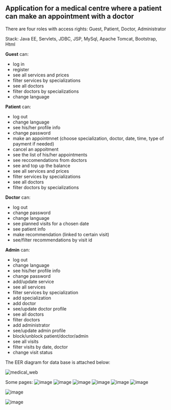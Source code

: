  ## Application for a medical centre where a patient can make an appointment with a doctor

There are four roles with access rights: Guest, Patient, Doctor, Administrator

Stack: Java EE, Servlets, JDBC, JSP, MySql, Apache Tomcat, Bootstrap, Html

**Guest** can:
- log in
- register
- see all services and prices
- filter services by specializations
- see all doctors
- filter doctors by specializations
- change language

**Patient** can:
- log out
- change language
- see his/her profile info
- change password
- make an appointmnet (choose specialization, doctor, date, time, type of payment if needed)
- cancel an appoitment
- see the list of his/her appointments
- see reccomendations from doctors
- see and top up the balance
- see all services and prices
- filter services by specializations
- see all doctors
- filter doctors by specializations

**Doctor** can:
- log out
- change password
- change language
- see planned visits for a chosen date
- see patient info
- make recommendation (linked to certain visit)
- see/filter recommendations by visit id

**Admin** can:
- log out
- change language
- see his/her profile info
- change password
- add/update service
- see all services
- filter services by specialization
- add specialization
- add doctor
- see/update doctor profile
- see all doctors
- filter doctors
- add administrator
- see/update admin profile
- block/unblock patient/doctor/admin
- see all visits
- filter visits by date, doctor
- change visit status

The EER diagram for data base is attached below:

![medical_web](https://user-images.githubusercontent.com/81095100/153303794-a2198f86-d557-48bd-bcee-a5ca21af71a4.png)

Some pages:
![image](https://user-images.githubusercontent.com/81095100/189779100-a25f0951-9bf5-4754-89b4-ed621e8a2e1d.png)
![image](https://user-images.githubusercontent.com/81095100/189779114-65fd5f0e-d24f-4307-95fa-6518889d727e.png)
![image](https://user-images.githubusercontent.com/81095100/189779139-aa6f01e0-ebdd-4b7a-9680-1c273de70212.png)
![image](https://user-images.githubusercontent.com/81095100/189779175-3b311c50-05f7-46ed-98d2-f514ad6648a3.png)
![image](https://user-images.githubusercontent.com/81095100/189779183-46260206-0266-43da-821f-890eb83a2fdd.png)
![image](https://user-images.githubusercontent.com/81095100/189779225-037d136d-498c-4077-a488-95b3f0d08b9e.png)

![image](https://user-images.githubusercontent.com/81095100/189779241-930c9a3e-ab36-4d3c-b1e8-7cef54909f3d.png)

![image](https://user-images.githubusercontent.com/81095100/189779260-fcba5770-b5e8-40be-81da-b452743c079c.png)


 

